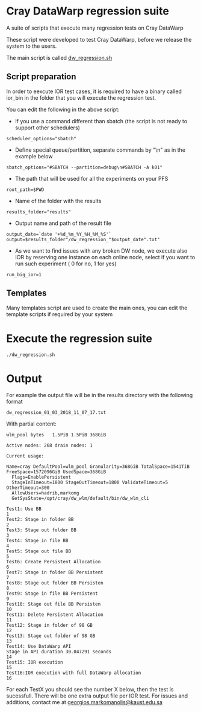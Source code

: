 # Cray DataWarp regression suite
A suite of scripts that execute many regression tests on Cray DataWarp 

These script were developed to test Cray DataWarp, before we release the system to the users.

The main script is called [dw_regression.sh](dw_regression.sh)

## Script preparation

In order to eexcute IOR test cases, it is required to have a binary called ior_bin in the folder that you will execute the regression test.

You can edit the following in the above script:

* If you use a command different than sbatch (the script is not ready to support other schedulers)

```
scheduler_options="sbatch"
```

* Define special queue/partition, separate commands by "\n" as in the example below 

```
sbatch_options="#SBATCH --partition=debug\n#SBATCH -A k01"
```

* The path that will be used for all the experiments on your PFS

```
root_path=$PWD
```

* Name of the folder with the results

```
results_folder="results"
```

* Output name and path of the result file

```
output_date=`date '+%d_%m_%Y_%H_%M_%S'`
output=$results_folder"/dw_regression_"$output_date".txt"
```

* As we want to find issues with any broken DW node, we execute also IOR by reserving one instance on each online node, select if you want to run such experiment ( 0 for no, 1 for yes)

```
run_big_ior=1
```

## Templates

Many templates script are used to create the main ones, you can edit the template scripts if required by your system

# Execute the regression suite

```
./dw_regression.sh
```

# Output

For example the output file will be in the results directory with the following format

```
dw_regression_01_03_2018_11_07_17.txt
```

With partial content:

```
wlm_pool bytes   1.5PiB 1.5PiB 368GiB 

Active nodes: 268 drain nodes: 1

Current usage: 

Name=cray DefaultPool=wlm_pool Granularity=368GiB TotalSpace=1541TiB FreeSpace=1572096GiB UsedSpace=368GiB
  Flags=EnablePersistent
  StageInTimeout=1800 StageOutTimeout=1800 ValidateTimeout=5 OtherTimeout=300
  AllowUsers=hadrib,markomg
  GetSysState=/opt/cray/dw_wlm/default/bin/dw_wlm_cli
  
Test1: Use BB
1
Test2: Stage in folder BB
2
Test3: Stage out folder BB
3
Test4: Stage in file BB
4
Test5: Stage out file BB
5
Test6: Create Persistent Allocation
6
Test7: Stage in folder BB Persistent
7
Test8: Stage out folder BB Persisten
8
Test9: Stage in file BB Persistent
9
Test10: Stage out file BB Persisten
10
Test11: Delete Persistent Allocation
11
Test12: Stage in folder of 98 GB 
12
Test13: Stage out folder of 98 GB 
13
Test14: Use DataWarp API 
Stage in API duration 30.047291 seconds
14
Test15: IOR execution
15
Test16:IOR execution with full DataWarp allocation 
16
```

For each TestX you should see the number X below, then the test is sucessfull. There will be one extra output file per IOR test.
For issues and additions, contact me at georgios.markomanolis@kaust.edu.sa
